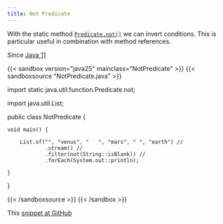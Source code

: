 ```yaml
---
title: Not Predicate
---
```


With the static method
[`Predicate.not()`](https://docs.oracle.com/en/java/javase/25/docs/api/java.base/java/util/function/Predicate.html#not(java.util.function.Predicate)) we can
invert conditions. This is particular useful in combination with method
references.

Since [Java 11](/jdk/11/)

{{< sandbox version="java25" mainclass="NotPredicate" >}}
{{< sandboxsource "NotPredicate.java" >}}

import static java.util.function.Predicate.not;

import java.util.List;

public class NotPredicate {

	void main() {

		List.of("", "venus", "   ", "mars", " ", "earth") //
				.stream() //
				.filter(not(String::isBlank)) //
				.forEach(System.out::println);

	}

}

{{< /sandboxsource >}}
{{< /sandbox >}}

This [snippet at GitHub](https://github.com/marchof/io.javaalmanac.snippets/tree/master/src/main/java/io/javaalmanac/snippets/function/NotPredicate.java)
